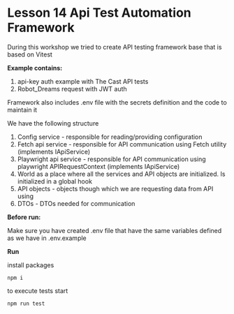 # Lesson 14 Api Test Automation Framework
During this workshop we tried to create API testing framework base that is based on Vitest

**Example contains:**

1. api-key auth example with The Cast API tests
2. Robot_Dreams request with JWT auth

Framework also includes .env file with the secrets definition and the code to maintain it

We have the following structure
1. Config service - responsible for reading/providing configuration 
2. Fetch api service - responsible for API communication using Fetch utility (implements IApiService)
3. Playwright api service - responsible for API communication using playwright APIRequestContext (implements IApiService)
4. World as a place where all the services and API objects are initialized. Is initialized in a global hook
5. API objects - objects though which we are requesting data from API using
6. DTOs - DTOs needed for communication

**Before run:**

Make sure you have created .env file that have the same variables defined as we have in .env.example

**Run**

install packages
```
npm i
```

to execute tests start 
```
npm run test
```